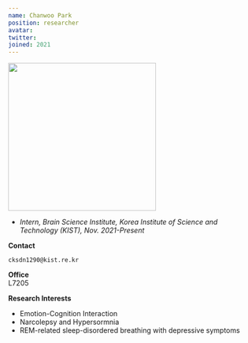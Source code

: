 ```yaml
---
name: Chanwoo Park
position: researcher
avatar:
twitter:
joined: 2021
---
```


<img width="300" src="{{site.baseurl}}/images/people/{{page.avatar}}" data-action="zoom">

- _Intern, Brain Science Institute, Korea Institute of Science and Technology (KIST), Nov. 2021-Present_<br>

**Contact**<br>

<i class="fa fa-envelope-o"></i> `cksdn1290@kist.re.kr`<br>

**Office**<br>
L7205<br>

**Research Interests**
- Emotion-Cognition Interaction
- Narcolepsy and Hypersormnia
- REM-related sleep-disordered breathing with depressive symptoms
